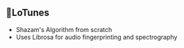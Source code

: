 ## 🎵LoTunes

- Shazam's Algorithm from scratch
- Uses Librosa for audio fingerprinting and spectrography